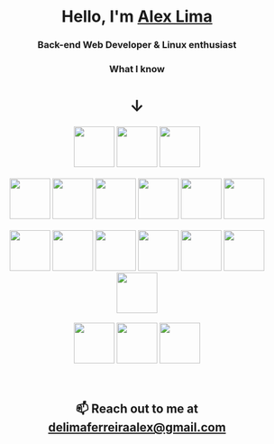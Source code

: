 <h1 align="center">Hello, I'm <a href="https://github.com/luminahi">Alex Lima</a></h1>
<h3 align="center">Back-end Web Developer & Linux enthusiast</h3>

<h3 align="center">What I know</h3>
<h1 align="center">&darr;</h1>

<div>
  <div align="center" >
    <img height="72" width="72" 
      src="https://cdn.simpleicons.org/linux/#FCC624" />
    <img height="72" width="72" 
      src="https://cdn.simpleicons.org/ubuntu/#E95420" />
    <img height="72" width="72" 
      src="https://cdn.simpleicons.org/archlinux/#1793D1" />
  </div>

  <br/>
  
  <div align="center">
    <img height="72" width="72" 
      src="https://cdn.simpleicons.org/nodedotjs/black/white" />
    <img height="72" width="72" 
      src="https://cdn.simpleicons.org/javascript/black/white" />
    <img height="72" width="72" 
      src="https://cdn.simpleicons.org/typescript/#3178C6" />
    <img height="72" width="72" 
      src="https://cdn.simpleicons.org/express/black/white" />
    <img height="72" width="72" 
      src="https://cdn.simpleicons.org/jest/black/white" />
    <img height="72" width="72" 
      src="https://cdn.simpleicons.org/react/black/white" />
  </div>
  
  <br/>
  
  <div align="center">
    <img height="72" width="72" 
      src="https://cdn.simpleicons.org/amazonaws/black/white" />
    <img height="72" width="72" 
      src="https://cdn.simpleicons.org/docker/black/white" />
    <img height="72" width="72" 
      src="https://cdn.simpleicons.org/git/black/white" />
    <img height="72" width="72" 
      src="https://cdn.simpleicons.org/postgresql/black/white" />
    <img height="72" width="72" 
      src="https://cdn.simpleicons.org/mongodb/black/white" />
    <img height="72" width="72" 
      src="https://cdn.simpleicons.org/redis/black/white" />
    <img height="72" width="72" 
      src="https://cdn.simpleicons.org/rabbitmq/#FF6600" />
  </div>
  
  <br/>
  
  <div align="center">
    <img height="72" width="72" 
        src="https://cdn.simpleicons.org/c/black/white" />
    <img height="72" width="72" 
        src="https://cdn.simpleicons.org/csharp/black/white" />
    <img height="72" width="72" 
        src="https://cdn.simpleicons.org/unity/black/white" />
  </div>
</div>

<br/>
<br/>

<footer>
  <h2 align="center">📫 Reach out to me at <a href=".">delimaferreiraalex@gmail.com</a></h2>
</footer>
